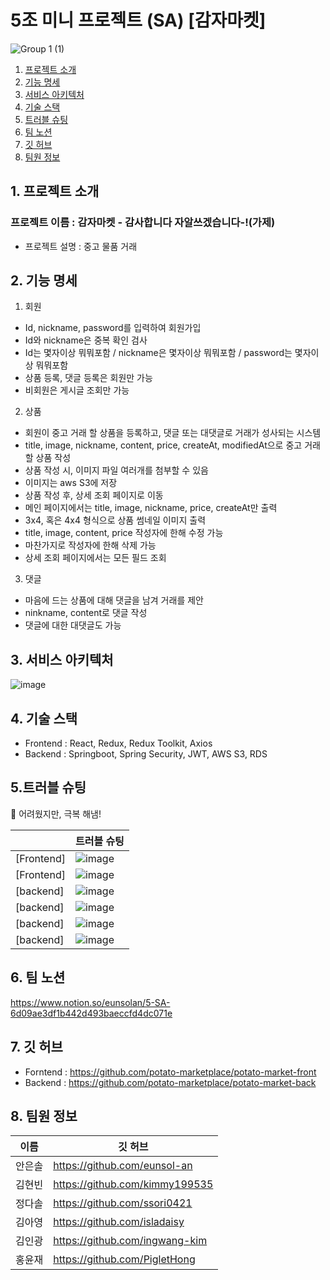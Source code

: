# 5조 미니 프로젝트 (SA) [감자마켓] #
![Group 1 (1)](https://user-images.githubusercontent.com/117730606/209360870-19c8ba6d-f26c-41ed-9698-ffbd49efbb33.png)




1. [프로젝트 소개](#1-프로젝트-소개)
2. [기능 명세](#2-기능-기능)
3. [서비스 아키텍처](#3-서비스-아키텍쳐)
4. [기술 스택](#4-기술-스택)
5. [트러블 슈팅](#5-트러블-슈팅)
6. [팀 노션](#6-팀-노션)
7. [깃 허브](#7-깃-허브)
8. [팀원 정보](#8-팀원-정보)



## 1. 프로젝트 소개
### 프로젝트 이름 : **감자마켓** - **감**사합니다 **자**알쓰겠습니다-!(가제)
- 프로젝트 설명 : 중고 물품 거래

## 2. 기능 명세

1. 회원

- Id, nickname, password를 입력하여 회원가입
- Id와 nickname은 중복 확인 검사
- Id는 몇자이상 뭐뭐포함 / nickname은 몇자이상 뭐뭐포함 / password는 몇자이상 뭐뭐포함
- 상품 등록, 댓글 등록은 회원만 가능
- 비회원은 게시글 조회만 가능

2. 상품

- 회원이 중고 거래 할 상품을 등록하고, 댓글 또는 대댓글로 거래가 성사되는 시스템
- title, image, nickname, content, price, createAt, modifiedAt으로 중고 거래 할 상품 작성
- 상품 작성 시, 이미지 파일 여러개를 첨부할 수 있음
- 이미지는 aws S3에 저장
- 상품 작성 후, 상세 조회 페이지로 이동
- 메인 페이지에서는 title, image, nickname, price, createAt만 출력
- 3x4, 혹은 4x4 형식으로 상품 썸네일 이미지 출력
- title, image, content, price 작성자에 한해 수정 가능
- 마찬가지로 작성자에 한해 삭제 가능
- 상세 조회 페이지에서는 모든 필드 조회

3. 댓글

- 마음에 드는 상품에 대해 댓글을 남겨 거래를 제안
- ninkname, content로 댓글 작성
- 댓글에 대한 대댓글도 가능


## 3. 서비스 아키텍처
![image](https://user-images.githubusercontent.com/117730606/209357235-53285c3c-d4bc-46e9-be8e-b457ddc91747.png)

## 4. 기술 스택
- Frontend : React, Redux, Redux Toolkit, Axios
- Backend  : Springboot, Spring Security, JWT, AWS S3, RDS

## 5.트러블 슈팅

💪 어려웠지만, 극복 해냄!


  |   | 트러블 슈팅 |
|--|--|
| [Frontend] | ![image](https://user-images.githubusercontent.com/117730606/209359166-dbd1631b-f690-4e98-b963-722e74ef5e19.png) |
| [Frontend] | ![image](https://user-images.githubusercontent.com/117730606/209359236-ac066a00-7794-4ce5-b0ef-4a93fcf2700c.png) |
| [backend] | ![image](https://user-images.githubusercontent.com/117730606/209359434-4820d2c2-2054-4ab7-8a4c-a26af42a30fc.png) |
| [backend] | ![image](https://user-images.githubusercontent.com/117730606/209359503-0296a166-d9e5-45f6-8c18-ed2ede3482f4.png) |
| [backend] | ![image](https://user-images.githubusercontent.com/117730606/209359566-bfea7d54-291a-418b-b67c-945a76a93469.png) |
| [backend] | ![image](https://user-images.githubusercontent.com/117730606/209359601-419d501b-dc06-4b17-8e84-2d68bca06bbf.png) |


## 6. 팀 노션
https://www.notion.so/eunsolan/5-SA-6d09ae3df1b442d493baeccfd4dc071e

## 7. 깃 허브
- Forntend : https://github.com/potato-marketplace/potato-market-front
- Backend : https://github.com/potato-marketplace/potato-market-back


## 8. 팀원 정보
| 이름 | 깃 허브 |
|--|--|
| 안은솔 | https://github.com/eunsol-an |
| 김현빈 | https://github.com/kimmy199535 |
| 정다솔 | https://github.com/ssori0421 |
| 김아영 | https://github.com/isladaisy |
| 김인광 | https://github.com/ingwang-kim |
| 홍윤재 | https://github.com/PigletHong |




